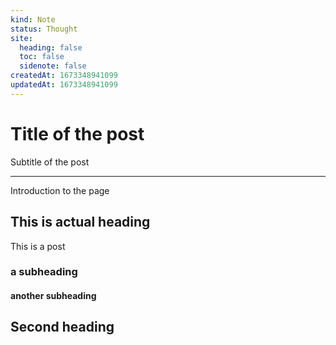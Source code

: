 ```yaml
---
kind: Note
status: Thought
site:
  heading: false
  toc: false
  sidenote: false
createdAt: 1673348941099
updatedAt: 1673348941099
---
```


# Title of the post

Subtitle of the post

---

Introduction to the page

## This is actual heading

This is a post

### a subheading

#### another subheading

## Second heading
